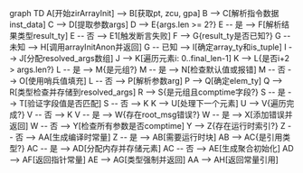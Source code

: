 graph TD
    A[开始zirArrayInit] --> B[获取pt, zcu, gpa]
    B --> C[解析指令数据inst_data]
    C --> D[提取参数args]
    D --> E{args.len >= 2?}
    E -- 是 --> F[解析结果类型result_ty]
    E -- 否 --> E1[触发断言失败]
    F --> G{result_ty是否已知?}
    G -- 未知 --> H[调用arrayInitAnon并返回]
    G -- 已知 --> I[确定array_ty和is_tuple]
    I --> J[分配resolved_args数组]
    J --> K[遍历元素i: 0..final_len-1]
    K --> L{是否i+2 > args.len?}
    L -- 是 --> M{是元组?}
    M -- 是 --> N[检查默认值或报错]
    M -- 否 --> O[使用哨兵值填充]
    L -- 否 --> P[解析参数arg]
    P --> Q[确定elem_ty]
    Q --> R[类型检查并存储到resolved_args]
    R --> S{是元组且comptime字段?}
    S -- 是 --> T[验证字段值是否匹配]
    S -- 否 --> K
    K --> U[处理下一个元素]
    U --> V{遍历完成?}
    V -- 否 --> K
    V -- 是 --> W{存在root_msg错误?}
    W -- 是 --> X[添加错误并返回]
    W -- 否 --> Y[检查所有参数是否comptime]
    Y --> Z{存在运行时索引?}
    Z -- 否 --> AA[生成编译时常量]
    Z -- 是 --> AB[需要运行时块]
    AB --> AC{是引用类型?}
    AC -- 是 --> AD[分配内存并存储元素]
    AC -- 否 --> AE[生成聚合初始化]
    AD --> AF[返回指针常量]
    AE --> AG[类型强制并返回]
    AA --> AH[返回常量引用]
